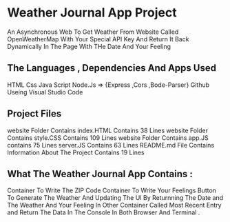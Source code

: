 # Weather Journal App Project
An Asynchronous Web To Get Weather From Website Called OpenWeatherMap With Your Special API Key And Return It Back Dynamically In The Page With THe Date And Your Feeling

## The Languages , Dependencies And Apps Used
HTML
Css
Java Script
Node.Js => {Express ,Cors ,Bode-Parser}
Github
Useing Visual Studio Code

## Project Files
website Folder Contains index.HTML Contains 38 Lines
website Folder Contains style.CSS Contains 109 Lines
website Folder Contains app.JS contains 75 Lines
server.JS Contains 63 Lines
README.md File Contains Information About The Project Contains 19 Lines

## What The Weather Journal App Contains :
Container To Write The ZIP Code
Container To Write Your Feelings
Button To Generate The Weather And Updating The UI By Returnning The Date and The Weather And Your Feeling In Other Container Called Most Recent Entry and Return The Data In The Console In Both Browser And Terminal . 
